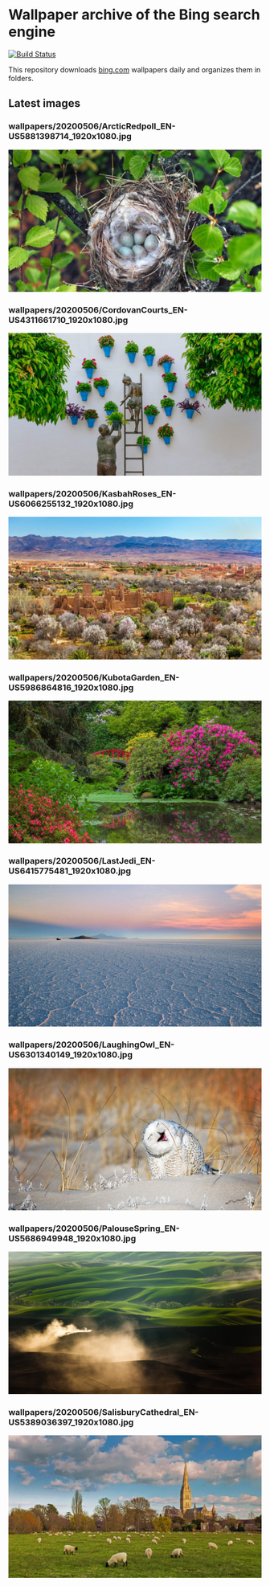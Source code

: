 # Wallpaper archive of the Bing search engine

[![Build Status](https://travis-ci.org/kijart/bing-daily-images-dl.svg?branch=wallpapers)](https://travis-ci.org/kijart/bing-daily-images-dl)

This repository downloads [bing.com](https://www.bing.com) wallpapers daily and organizes them in folders.

## Latest images

<!-- Wallpapers -->

### wallpapers/20200506/ArcticRedpoll_EN-US5881398714_1920x1080.jpg

![wallpapers/20200506/ArcticRedpoll_EN-US5881398714_1920x1080.jpg](wallpapers/20200506/ArcticRedpoll_EN-US5881398714_1920x1080.jpg)

### wallpapers/20200506/CordovanCourts_EN-US4311661710_1920x1080.jpg

![wallpapers/20200506/CordovanCourts_EN-US4311661710_1920x1080.jpg](wallpapers/20200506/CordovanCourts_EN-US4311661710_1920x1080.jpg)

### wallpapers/20200506/KasbahRoses_EN-US6066255132_1920x1080.jpg

![wallpapers/20200506/KasbahRoses_EN-US6066255132_1920x1080.jpg](wallpapers/20200506/KasbahRoses_EN-US6066255132_1920x1080.jpg)

### wallpapers/20200506/KubotaGarden_EN-US5986864816_1920x1080.jpg

![wallpapers/20200506/KubotaGarden_EN-US5986864816_1920x1080.jpg](wallpapers/20200506/KubotaGarden_EN-US5986864816_1920x1080.jpg)

### wallpapers/20200506/LastJedi_EN-US6415775481_1920x1080.jpg

![wallpapers/20200506/LastJedi_EN-US6415775481_1920x1080.jpg](wallpapers/20200506/LastJedi_EN-US6415775481_1920x1080.jpg)

### wallpapers/20200506/LaughingOwl_EN-US6301340149_1920x1080.jpg

![wallpapers/20200506/LaughingOwl_EN-US6301340149_1920x1080.jpg](wallpapers/20200506/LaughingOwl_EN-US6301340149_1920x1080.jpg)

### wallpapers/20200506/PalouseSpring_EN-US5686949948_1920x1080.jpg

![wallpapers/20200506/PalouseSpring_EN-US5686949948_1920x1080.jpg](wallpapers/20200506/PalouseSpring_EN-US5686949948_1920x1080.jpg)

### wallpapers/20200506/SalisburyCathedral_EN-US5389036397_1920x1080.jpg

![wallpapers/20200506/SalisburyCathedral_EN-US5389036397_1920x1080.jpg](wallpapers/20200506/SalisburyCathedral_EN-US5389036397_1920x1080.jpg)

